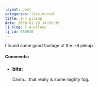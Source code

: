```yaml
---
layout: post
categories: livejournal
title: I-4 pileup
date: 2008-01-10 14:03:39
lj_slug: I-4-pileup
lj_id: 266916
---
```

I found some good footage of the I-4 pileup.


<div id="comments"><h4>Comments:</h4><div class="lj-comments"><ul>
<li><h3>bits: </h3>
<a id="comment-847"></a>
<p>Damn...  that really is some mighty fog.</p>
</li>
</ul></div></div>
